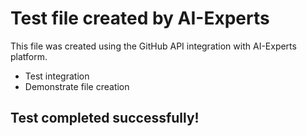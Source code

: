 # Test file created by AI-Experts

This file was created using the GitHub API integration with AI-Experts platform.

* Test integration
* Demonstrate file creation
## Test completed successfully!